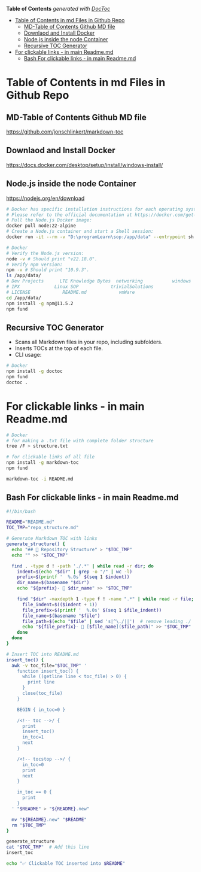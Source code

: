 <!-- START doctoc generated TOC please keep comment here to allow auto update -->
<!-- DON'T EDIT THIS SECTION, INSTEAD RE-RUN doctoc TO UPDATE -->
**Table of Contents**  *generated with [DocToc](https://github.com/thlorenz/doctoc)*

- [Table of Contents in md Files in Github Repo](#table-of-contents-in-md-files-in-github-repo)
  - [MD-Table of Contents Github MD file](#md-table-of-contents-github-md-file)
  - [Downlaod and Install Docker](#downlaod-and-install-docker)
  - [Node.js inside the node Container](#nodejs-inside-the-node-container)
  - [Recursive TOC Generator](#recursive-toc-generator)
- [For clickable links - in main Readme.md](#for-clickable-links---in-main-readmemd)
  - [Bash For clickable links - in main Readme.md](#bash-for-clickable-links---in-main-readmemd)

<!-- END doctoc generated TOC please keep comment here to allow auto update -->

# Table of Contents in md Files in Github Repo

## MD-Table of Contents Github MD file
https://github.com/jonschlinkert/markdown-toc

## Downlaod and Install Docker
https://docs.docker.com/desktop/setup/install/windows-install/

## Node.js inside the node Container
https://nodejs.org/en/download

```sh
# Docker has specific installation instructions for each operating system.
# Please refer to the official documentation at https://docker.com/get-started/
# Pull the Node.js Docker image:
docker pull node:22-alpine
# Create a Node.js container and start a Shell session:
docker run -it --rm -v "D:\programLearn\sop:/app/data" --entrypoint sh node:22-alpine
```

```sh
# Docker
# Verify the Node.js version:
node -v # Should print "v22.18.0".
# Verify npm version:
npm -v # Should print "10.9.3".
ls /app/data/
# Dev Projects      LTE Knowledge Bytes  networking           windows
# IPX             Linux SOP            trivialSolutions
# LICENSE            README.md            vmWare
cd /app/data/
npm install -g npm@11.5.2
npm fund
```
## Recursive TOC Generator
- Scans all Markdown files in your repo, including subfolders.
- Inserts TOCs at the top of each file.
- CLI usage:

```sh
# Docker
npm install -g doctoc
npm fund
doctoc .
```

# For clickable links - in main Readme.md

```sh
# Docker
# for making a .txt file with complete folder structure
tree /F > structure.txt

# for clickable links of all file
npm install -g markdown-toc
npm fund

markdown-toc -i README.md
```
## Bash For clickable links - in main Readme.md

```sh
#!/bin/bash

README="README.md"
TOC_TMP="repo_structure.md"

# Generate Markdown TOC with links
generate_structure() {
  echo "## 📁 Repository Structure" > "$TOC_TMP"
  echo "" >> "$TOC_TMP"

  find . -type d ! -path './.*' | while read -r dir; do
    indent=$(echo "$dir" | grep -o "/" | wc -l)
    prefix=$(printf '  %.0s' $(seq 1 $indent))
    dir_name=$(basename "$dir")
    echo "${prefix}- 📁 $dir_name" >> "$TOC_TMP"

    find "$dir" -maxdepth 1 -type f ! -name ".*" | while read -r file; do
      file_indent=$(($indent + 1))
      file_prefix=$(printf '  %.0s' $(seq 1 $file_indent))
      file_name=$(basename "$file")
      file_path=$(echo "$file" | sed 's|^\./||')  # remove leading ./
      echo "${file_prefix}- 📄 [$file_name]($file_path)" >> "$TOC_TMP"
    done
  done
}

# Insert TOC into README.md
insert_toc() {
  awk -v toc_file="$TOC_TMP" '
    function insert_toc() {
      while ((getline line < toc_file) > 0) {
        print line
      }
      close(toc_file)
    }

    BEGIN { in_toc=0 }

    /<!-- toc -->/ {
      print
      insert_toc()
      in_toc=1
      next
    }

    /<!-- tocstop -->/ {
      in_toc=0
      print
      next
    }

    in_toc == 0 {
      print
    }
  ' "$README" > "${README}.new"

  mv "${README}.new" "$README"
  rm "$TOC_TMP"
}

generate_structure
cat "$TOC_TMP"  # Add this line
insert_toc

echo "✅ Clickable TOC inserted into $README"
```

